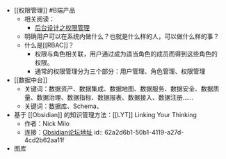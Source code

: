 - [[权限管理]] #B端产品
	- 相关阅读：
		- [后台设计之权限管理](http://www.woshipm.com/pd/2852504.html)
	- 明确用户可以在系统内做什么？也就是什么样的人，可以做什么样的事？
	- 什么是[[RBAC]]？
		- 权限与角色相关联，用户通过成为适当角色的成员而得到这些角色的权限。
		- 通常的权限管理分为三个部分：用户管理、角色管理、权限管理
- [[数据中台]]
	- 关键词：数据资产、数据集成、数据地图、数据服务、数据安全、数据质量、数据治理、数据指标、数据报表、数据接入、数据注册……
	- 关键词：数据库、Schema、
- 基于 [[Obsidian]] 的知识管理方法：[[LYT]] Linking Your Thinking
	- 作者：Nick Milo
	- 连接：[Obsidian论坛地址](https://forum.obsidian.md/t/lyt-kit-6-downloadable-and-now-with-lessons/390)
	  id:: 62a2d6b1-50b1-4119-a27d-4cd2b62aa11f
- 图库